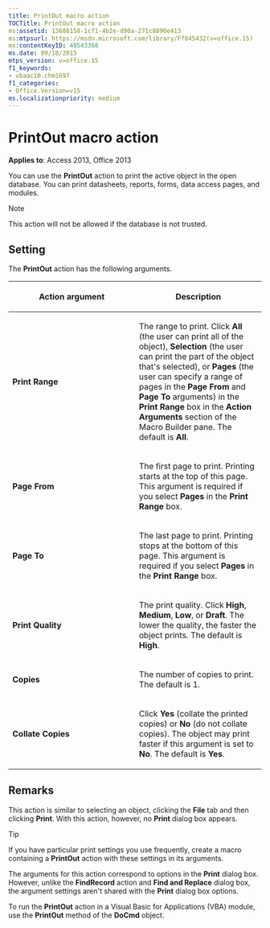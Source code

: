 ```yaml
---
title: PrintOut macro action
TOCTitle: PrintOut macro action
ms:assetid: 13688158-1cf1-4b2e-d90a-271c8890e413
ms:mtpsurl: https://msdn.microsoft.com/library/Ff845432(v=office.15)
ms:contentKeyID: 48543368
ms.date: 09/18/2015
mtps_version: v=office.15
f1_keywords:
- vbaac10.chm1697
f1_categories:
- Office.Version=v15
ms.localizationpriority: medium
---
```


# PrintOut macro action

**Applies to**: Access 2013, Office 2013

You can use the **PrintOut** action to print the active object in the open database. You can print datasheets, reports, forms, data access pages, and modules.

> [!NOTE]
> This action will not be allowed if the database is not trusted. 

## Setting

The **PrintOut** action has the following arguments.

<table>
<colgroup>
<col style="width: 50%" />
<col style="width: 50%" />
</colgroup>
<thead>
<tr class="header">
<th><p>Action argument</p></th>
<th><p>Description</p></th>
</tr>
</thead>
<tbody>
<tr class="odd">
<td><p><strong>Print Range</strong></p></td>
<td><p>The range to print. Click <strong>All</strong> (the user can print all of the object), <strong>Selection</strong> (the user can print the part of the object that's selected), or <strong>Pages</strong> (the user can specify a range of pages in the <strong>Page From</strong> and <strong>Page To</strong> arguments) in the <strong>Print Range</strong> box in the <strong>Action Arguments</strong> section of the Macro Builder pane. The default is <strong>All</strong>.</p></td>
</tr>
<tr class="even">
<td><p><strong>Page From</strong></p></td>
<td><p>The first page to print. Printing starts at the top of this page. This argument is required if you select <strong>Pages</strong> in the <strong>Print Range</strong> box.</p></td>
</tr>
<tr class="odd">
<td><p><strong>Page To</strong></p></td>
<td><p>The last page to print. Printing stops at the bottom of this page. This argument is required if you select <strong>Pages</strong> in the <strong>Print Range</strong> box.</p></td>
</tr>
<tr class="even">
<td><p><strong>Print Quality</strong></p></td>
<td><p>The print quality. Click <strong>High</strong>, <strong>Medium</strong>, <strong>Low</strong>, or <strong>Draft</strong>. The lower the quality, the faster the object prints. The default is <strong>High</strong>.</p></td>
</tr>
<tr class="odd">
<td><p><strong>Copies</strong></p></td>
<td><p>The number of copies to print. The default is 1.</p></td>
</tr>
<tr class="even">
<td><p><strong>Collate Copies</strong></p></td>
<td><p>Click <strong>Yes</strong> (collate the printed copies) or <strong>No</strong> (do not collate copies). The object may print faster if this argument is set to <strong>No</strong>. The default is <strong>Yes</strong>.</p></td>
</tr>
</tbody>
</table>


## Remarks

This action is similar to selecting an object, clicking the **File** tab and then clicking **Print**. With this action, however, no **Print** dialog box appears.

> [!TIP]
> If you have particular print settings you use frequently, create a macro containing a **PrintOut** action with these settings in its arguments.

The arguments for this action correspond to options in the **Print** dialog box. However, unlike the **FindRecord** action and **Find and Replace** dialog box, the argument settings aren't shared with the **Print** dialog box options.

To run the **PrintOut** action in a Visual Basic for Applications (VBA) module, use the **PrintOut** method of the **DoCmd** object.

